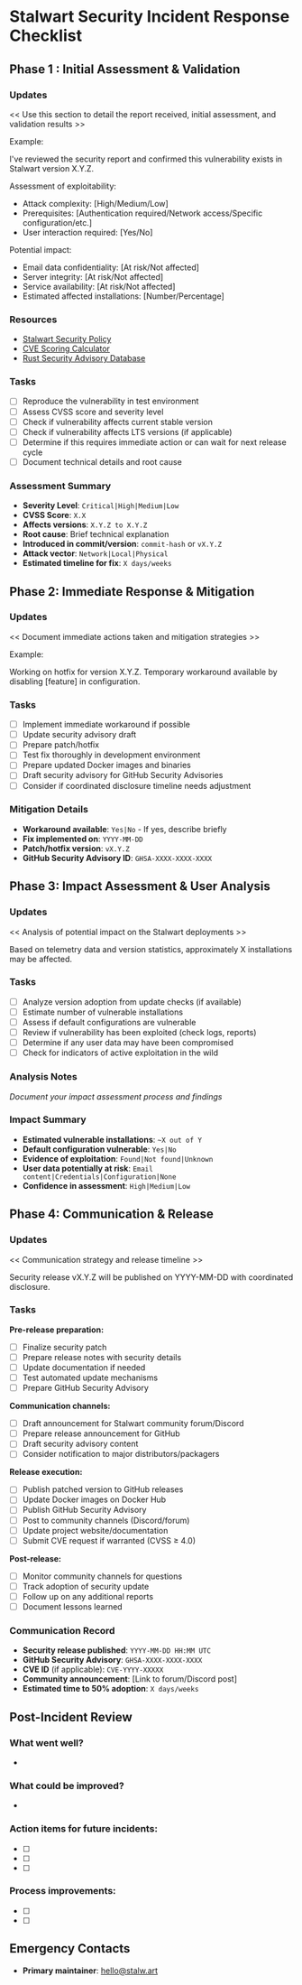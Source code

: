 # Stalwart Security Incident Response Checklist

## Phase 1 : Initial Assessment & Validation

### Updates

<< Use this section to detail the report received, initial assessment, and validation results >>

Example:

I've reviewed the security report and confirmed this vulnerability exists in Stalwart version X.Y.Z.

Assessment of exploitability:

- Attack complexity: [High/Medium/Low]
- Prerequisites: [Authentication required/Network access/Specific configuration/etc.]
- User interaction required: [Yes/No]

Potential impact:
- Email data confidentiality: [At risk/Not affected]
- Server integrity: [At risk/Not affected] 
- Service availability: [At risk/Not affected]
- Estimated affected installations: [Number/Percentage]

### Resources

- [Stalwart Security Policy](https://github.com/stalwartlabs/stalwart/blob/main/SECURITY.mdy)
- [CVE Scoring Calculator](https://nvd.nist.gov/vuln-metrics/cvss/v3-calculator)
- [Rust Security Advisory Database](https://rustsec.org/)

### Tasks

- [ ] Reproduce the vulnerability in test environment
- [ ] Assess CVSS score and severity level
- [ ] Check if vulnerability affects current stable version
- [ ] Check if vulnerability affects LTS versions (if applicable)
- [ ] Determine if this requires immediate action or can wait for next release cycle
- [ ] Document technical details and root cause

### Assessment Summary

- **Severity Level**: `Critical|High|Medium|Low`
- **CVSS Score**: `X.X`
- **Affects versions**: `X.Y.Z to X.Y.Z`
- **Root cause**: Brief technical explanation
- **Introduced in commit/version**: `commit-hash` or `vX.Y.Z`
- **Attack vector**: `Network|Local|Physical`
- **Estimated timeline for fix**: `X days/weeks`

## Phase 2: Immediate Response & Mitigation

### Updates

<< Document immediate actions taken and mitigation strategies >>

Example:

Working on hotfix for version X.Y.Z. Temporary workaround available by disabling [feature] in configuration.

### Tasks

- [ ] Implement immediate workaround if possible
- [ ] Update security advisory draft
- [ ] Prepare patch/hotfix
- [ ] Test fix thoroughly in development environment
- [ ] Prepare updated Docker images and binaries
- [ ] Draft security advisory for GitHub Security Advisories
- [ ] Consider if coordinated disclosure timeline needs adjustment

### Mitigation Details

- **Workaround available**: `Yes|No` - If yes, describe briefly
- **Fix implemented on**: `YYYY-MM-DD`
- **Patch/hotfix version**: `vX.Y.Z`
- **GitHub Security Advisory ID**: `GHSA-XXXX-XXXX-XXXX`

## Phase 3: Impact Assessment & User Analysis

### Updates

<< Analysis of potential impact on the Stalwart deployments >>

Based on telemetry data and version statistics, approximately X installations may be affected.

### Tasks

- [ ] Analyze version adoption from update checks (if available)
- [ ] Estimate number of vulnerable installations
- [ ] Assess if default configurations are vulnerable
- [ ] Review if vulnerability has been exploited (check logs, reports)
- [ ] Determine if any user data may have been compromised
- [ ] Check for indicators of active exploitation in the wild

### Analysis Notes

_Document your impact assessment process and findings_

### Impact Summary

- **Estimated vulnerable installations**: `~X out of Y`
- **Default configuration vulnerable**: `Yes|No`
- **Evidence of exploitation**: `Found|Not found|Unknown`
- **User data potentially at risk**: `Email content|Credentials|Configuration|None`
- **Confidence in assessment**: `High|Medium|Low`

## Phase 4: Communication & Release

### Updates

<< Communication strategy and release timeline >>

Security release vX.Y.Z will be published on YYYY-MM-DD with coordinated disclosure.

### Tasks

**Pre-release preparation:**

- [ ] Finalize security patch
- [ ] Prepare release notes with security details
- [ ] Update documentation if needed
- [ ] Test automated update mechanisms
- [ ] Prepare GitHub Security Advisory

**Communication channels:**

- [ ] Draft announcement for Stalwart community forum/Discord
- [ ] Prepare release announcement for GitHub
- [ ] Draft security advisory content
- [ ] Consider notification to major distributors/packagers

**Release execution:**

- [ ] Publish patched version to GitHub releases
- [ ] Update Docker images on Docker Hub
- [ ] Publish GitHub Security Advisory
- [ ] Post to community channels (Discord/forum)
- [ ] Update project website/documentation
- [ ] Submit CVE request if warranted (CVSS ≥ 4.0)

**Post-release:**

- [ ] Monitor community channels for questions
- [ ] Track adoption of security update
- [ ] Follow up on any additional reports
- [ ] Document lessons learned

### Communication Record

- **Security release published**: `YYYY-MM-DD HH:MM UTC`
- **GitHub Security Advisory**: `GHSA-XXXX-XXXX-XXXX`
- **CVE ID** (if applicable): `CVE-YYYY-XXXXX`
- **Community announcement**: [Link to forum/Discord post]
- **Estimated time to 50% adoption**: `X days/weeks`

## Post-Incident Review

### What went well?
- 

### What could be improved?
- 

### Action items for future incidents:
- [ ] 
- [ ] 
- [ ] 

### Process improvements:
- [ ] 
- [ ] 

## Emergency Contacts
- **Primary maintainer**: hello@stalw.art
